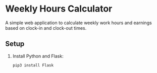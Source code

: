 # Weekly Hours Calculator

A simple web application to calculate weekly work hours and earnings based on clock-in and clock-out times.

## Setup

1. Install Python and Flask:
   ```bash
   pip3 install Flask
